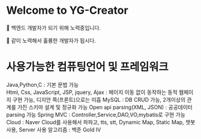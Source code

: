# Welcome to YG-Creator

:eyes: 백엔드 개발자가 되기 위해 노력중입니다.

:hamster: 같이 노력해서 훌륭한 개발자가 됩시다.

# 사용가능한 컴퓨팅언어 및 프레임워크
Java,Python,C : 기본 문법 가능  
Html, Css, JavaScript, JSP, jquery, Ajax : 페이지 이동 없이 동작하는 동적 웹페이지 구현 가능, 디지안 쪽(프론트)으로는 미흡
MySQL : DB CRUD 가능, 2개이상의 관계를 가진 스키마 설계 및 정규화 가능
Open api parsing(XML, JSON) : 공공데이터 parsing 가능
Spring MVC : Controller,Service,DAO,VO,mybatis로 구현 가능
Cloud : Naver Cloud를 사용해서 파파고, tts, stt, Dynamic Map, Static Map, 챗봇 사용, Server 사용
알고리즘 : 백준 Gold IV

